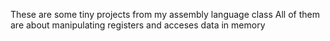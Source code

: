 These are some tiny projects from my assembly language class 
All of them are about manipulating registers and acceses data in memory
